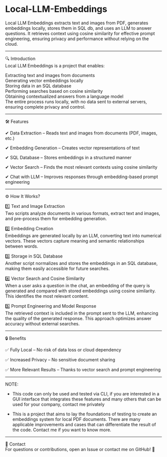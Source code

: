 # Local-LLM-Embeddings
Local LLM Embeddings extracts text and images from PDF, generates embeddings locally, stores them in SQL db, and uses an LLM to answer questions. It retrieves context using cosine similarity for effective prompt engineering, ensuring privacy and performance without relying on the cloud.

------------------

🔍 Introduction  
Local LLM Embeddings is a project that enables:

Extracting text and images from documents  
Generating vector embeddings locally  
Storing data in an SQL database  
Performing searches based on cosine similarity  
Obtaining contextualized answers from a language model  
The entire process runs locally, with no data sent to external servers, ensuring complete privacy and control.  

------------------

🛠️ Features

✔ Data Extraction – Reads text and images from documents (PDF, images, etc.)

✔ Embedding Generation – Creates vector representations of text

✔ SQL Database – Stores embeddings in a structured manner

✔ Vector Search – Finds the most relevant contexts using cosine similarity

✔ Chat with LLM – Improves responses through embedding-based prompt engineering

------------------

⚙️ How It Works?

1️⃣ Text and Image Extraction  
Two scripts analyze documents in various formats, extract text and images, and pre-process them for embedding generation.

2️⃣ Embedding Creation  
Embeddings are generated locally by an LLM, converting text into numerical vectors. These vectors capture meaning and semantic relationships between words.

3️⃣ Storage in SQL Database  
Another script normalizes and stores the embeddings in an SQL database, making them easily accessible for future searches.

4️⃣ Vector Search and Cosine Similarity  
When a user asks a question in the chat, an embedding of the query is generated and compared with stored embeddings using cosine similarity. This identifies the most relevant content.

5️⃣ Prompt Engineering and Model Response  
The retrieved context is included in the prompt sent to the LLM, enhancing the quality of the generated response. This approach optimizes answer accuracy without external searches.

------------------

🔒 Benefits

✅ Fully Local – No risk of data loss or cloud dependency

✅ Increased Privacy – No sensitive document sharing

✅ More Relevant Results – Thanks to vector search and prompt engineering

------------------

NOTE:  
- This code can only be used and tested via CLI, if you are interested in a GUI interface that integrates these features and many others that can be used for your company, contact me privately

- This is a project that aims to lay the foundations of testing to create an embeddings system for local PDF documents. There are many applicable improvements and cases that can differentiate the result of the code. Contact me if you want to know more.

------------------
📧 Contact  
For questions or contributions, open an Issue or contact me on GitHub! 🚀
